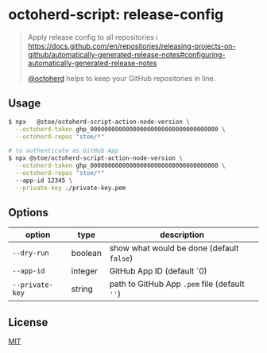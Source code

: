 # octoherd-script: release-config

> Apply release config to all repositories
> ℹ️ https://docs.github.com/en/repositories/releasing-projects-on-github/automatically-generated-release-notes#configuring-automatically-generated-release-notes
>
> [@octoherd](https://github.com/octoherd/) helps to keep your GitHub repositories in line.

## Usage

```sh
$ npx   @stoe/octoherd-script-action-node-version \
  --octoherd-token ghp_000000000000000000000000000000000000 \
  --octoherd-repos "stoe/*"
```

```sh
# to authenticate as GitHub App
$ npx @stoe/octoherd-script-action-node-version \
  --octoherd-token ghp_000000000000000000000000000000000000 \
  --octoherd-repos "stoe/*"
  --app-id 12345 \
  --private-key ./private-key.pem
```

## Options

| option          | type    | description                                   |
| --------------- | ------- | --------------------------------------------- |
| `--dry-run`     | boolean | show what would be done (default `false`)     |
| `--app-id`      | integer | GitHub App ID (default `0)                    |
| `--private-key` | string  | path to GitHub App `.pem` file (default `''`) |

## License

[MIT](license)
